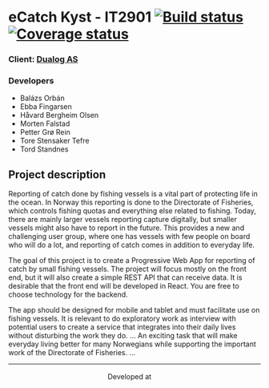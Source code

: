 # eCatch Kyst - IT2901 [![Build status](https://img.shields.io/travis/com/balazsorban44/ecatch-it2901.svg?style=flat-square)](https://travis-ci.com/balazsorban44/ecatch-it2901) [![Coverage status](https://img.shields.io/codecov/c/github/balazsorban44/ecatch-it2901.svg?style=flat-square)](https://codecov.io/gh/balazsorban44/ecatch-it2901)

### Client: [Dualog AS](https://dualog.com/)

### Developers

- Balázs Orbán
- Ebba Fingarsen
- Håvard Bergheim Olsen
- Morten Falstad
- Petter Grø Rein
- Tore Stensaker Tefre
- Tord Standnes


## Project description
Reporting of catch done by fishing vessels is a vital part of protecting life in the
ocean. In Norway this reporting is done to the Directorate of Fisheries, which
controls fishing quotas and everything else related to fishing. Today, there are
mainly larger vessels reporting capture digitally, but smaller vessels might also
have to report in the future.
This provides a new and challenging user group, where one has vessels with few
people on board who will do a lot, and reporting of catch comes in addition to
everyday life.

The goal of this project is to create a Progressive Web App for reporting of catch
by small fishing vessels. The project will focus mostly on the front end, but it will
also create a simple REST API that can receive data. It is desirable that the front
end will be developed in React. You are free to choose technology for the backend.

The app should be designed for mobile and tablet and must facilitate use on fishing
vessels. It is relevant to do exploratory work as interview with potential users to
create a service that integrates into their daily lives without disturbing the work
they do. ... An exciting task that will make everyday living
better for many Norwegians while supporting the important work of the
Directorate of Fisheries. ...

---
<p align=center>
Developed at <a href="https://ntnu.edu"><img height="16" src="https://upload.wikimedia.org/wikipedia/en/f/f6/NTNU_logo.svg"/></a>
</p>